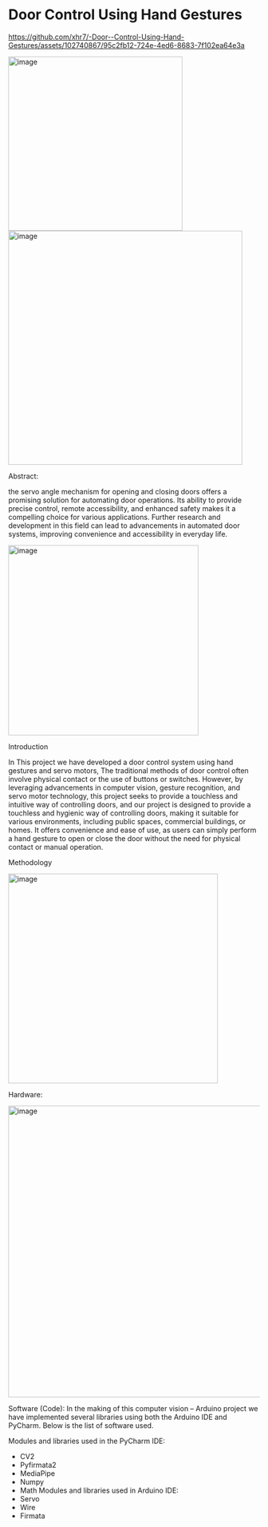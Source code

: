 #  Door Control Using Hand Gestures


https://github.com/xhr7/-Door--Control-Using-Hand-Gestures/assets/102740867/95c2fb12-724e-4ed6-8683-7f102ea64e3a



<img width="349" alt="image" src="https://github.com/xhr7/-Door--Control-Using-Hand-Gestures/assets/102740867/d58a3d07-8b23-4366-bd31-8c8ccd205796">




<img width="469" alt="image" src="https://github.com/xhr7/-Door--Control-Using-Hand-Gestures/assets/102740867/dd7058d7-9a78-49e4-857c-5e2ff936b0ee">




Abstract:

the servo angle mechanism for opening and closing doors offers a promising solution for automating door operations. Its ability to provide precise control, remote accessibility, and enhanced safety makes it a compelling choice for various applications. Further research and development in this field can lead to advancements in automated door systems, improving convenience and accessibility in everyday life.

<img width="381" alt="image" src="https://github.com/xhr7/-Door--Control-Using-Hand-Gestures/assets/102740867/71b823e9-e043-45a5-9be7-486add3b669c">




Introduction

In This project we have developed a door control system using hand gestures and servo motors, The traditional methods of door control often involve physical contact or the use of buttons or switches. However, by leveraging advancements in computer vision, gesture recognition, and servo motor technology, this project seeks to provide a touchless and intuitive way of controlling doors, and our project is designed to provide a touchless and hygienic way of controlling doors, making it suitable for various environments, including public spaces, commercial buildings, or homes. It offers convenience and ease of use, as users can simply perform a hand gesture to open or close the door without the need for physical contact or manual operation.

Methodology


<img width="420" alt="image" src="https://github.com/xhr7/-Door--Control-Using-Hand-Gestures/assets/102740867/8ebe3aac-6141-4bcd-8217-43fbe7ed4dea">



Hardware:


<img width="584" alt="image" src="https://github.com/xhr7/-Door--Control-Using-Hand-Gestures/assets/102740867/6417309d-3698-4eec-afd8-2956333ae2be">


Software (Code):
In the making of this computer vision – Arduino project we have implemented several libraries using both the Arduino IDE and PyCharm. Below is the list of software used.



Modules and libraries used in the PyCharm IDE:
-	CV2
-	Pyfirmata2
-	MediaPipe
-	Numpy
-	Math
Modules and libraries used in Arduino IDE:
-	Servo 
-	Wire
-	Firmata



